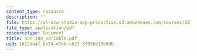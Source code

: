 ```yaml
---
content_type: resource
description: ''
file: https://ol-ocw-studio-app-production.s3.amazonaws.com/courses/18-02-multivariable-calculus-spring-2006/1612da4fbe54e7ebc82f3f930e17e0db_non_ind_variable.pdf
file_type: application/pdf
resourcetype: Document
title: non_ind_variable.pdf
uid: 1612da4f-be54-e7eb-c82f-3f930e17e0db
---
```

